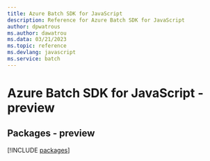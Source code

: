 ```yaml
---
title: Azure Batch SDK for JavaScript
description: Reference for Azure Batch SDK for JavaScript
author: dpwatrous
ms.author: dawatrou
ms.data: 03/21/2023
ms.topic: reference
ms.devlang: javascript
ms.service: batch
---
```

# Azure Batch SDK for JavaScript - preview
## Packages - preview
[!INCLUDE [packages](batch-index.md)]